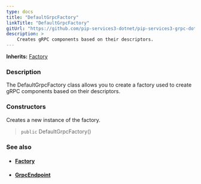 ```yaml
---
type: docs
title: "DefaultGrpcFactory"
linkTitle: "DefaultGrpcFactory"
gitUrl: "https://github.com/pip-services3-dotnet/pip-services3-grpc-dotnet"
description: > 
    Creates gRPC components based on their descriptors.
---
```


**Inherits:** [Factory](../../../components/build/factory)


### Description

The DefaultGrpcFactory class allows you to create a factory used to create gRPC components based on their descriptors.

### Constructors

Creates a new instance of the factory.

> `public` DefaultGrpcFactory()


### See also
- #### [Factory](../../../components/build/factory) 
- #### [GrpcEndpoint](../../services/grpc_endpoint)

